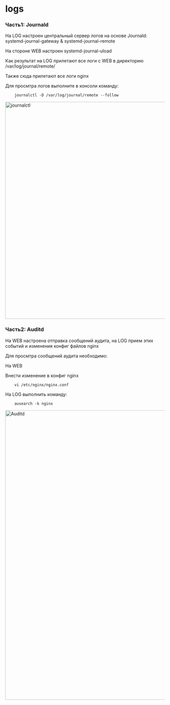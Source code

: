 # logs

### Часть1: Journald

На LOG настроен центральный сервер логов на основе Journald: systemd-journal-gateway & systemd-journal-remote

На стороне WEB настроен systemd-journal-uload

Как результат на LOG прилетают все логи с WEB в директорию /var/log/journal/remote/

Также сюда прилетают все логи nginx

Для проcмтра логов выполните в консоли команду:

```
    journalctl -D /var/log/journal/remote --follow
```
<img width="683" alt="journalctl" src="https://github.com/tarrascue/logs/assets/117171128/355d388d-98c0-41a4-aa73-1ecd51d92e42">

### Часть2: Auditd

На WEB настроена отправка сообщений аудита, на LOG прием этих событий и изменения конфиг файлов nginx

Для проcмтра сообщений аудита необходимо:

На WEB

Внести изменение в конфиг nginx

```
    vi /etc/nginx/nginx.conf
```

На LOG выполнить команду:

```
    ausearch -k nginx
```
<img width="911" alt="Auditd" src="https://github.com/tarrascue/logs/assets/117171128/8fc8141f-2da8-452e-8c05-223f55b1881f">
